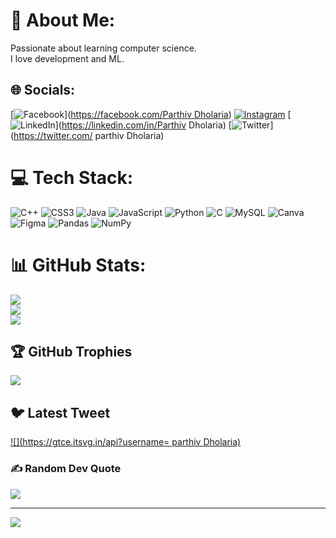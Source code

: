 # 💫 About Me:
Passionate about learning computer science.<br>I love development and ML.


## 🌐 Socials:
[![Facebook](https://img.shields.io/badge/Facebook-%231877F2.svg?logo=Facebook&logoColor=white)]([https://facebook.com/Parthiv Dholaria](https://www.facebook.com/profile.php?id=100089006079231)) [![Instagram](https://img.shields.io/badge/Instagram-%23E4405F.svg?logo=Instagram&logoColor=white)](https://instagram.com/itz_parthiv61) [![LinkedIn](https://img.shields.io/badge/LinkedIn-%230077B5.svg?logo=linkedin&logoColor=white)](https://linkedin.com/in/Parthiv Dholaria) [![Twitter](https://img.shields.io/badge/Twitter-%231DA1F2.svg?logo=Twitter&logoColor=white)](https://twitter.com/ parthiv Dholaria) 

# 💻 Tech Stack:
![C++](https://img.shields.io/badge/c++-%2300599C.svg?style=for-the-badge&logo=c%2B%2B&logoColor=white) ![CSS3](https://img.shields.io/badge/css3-%231572B6.svg?style=for-the-badge&logo=css3&logoColor=white) ![Java](https://img.shields.io/badge/java-%23ED8B00.svg?style=for-the-badge&logo=java&logoColor=white) ![JavaScript](https://img.shields.io/badge/javascript-%23323330.svg?style=for-the-badge&logo=javascript&logoColor=%23F7DF1E) ![Python](https://img.shields.io/badge/python-3670A0?style=for-the-badge&logo=python&logoColor=ffdd54) ![C](https://img.shields.io/badge/c-%2300599C.svg?style=for-the-badge&logo=c&logoColor=white) ![MySQL](https://img.shields.io/badge/mysql-%2300f.svg?style=for-the-badge&logo=mysql&logoColor=white) ![Canva](https://img.shields.io/badge/Canva-%2300C4CC.svg?style=for-the-badge&logo=Canva&logoColor=white) 	![Figma](https://img.shields.io/badge/figma-%23F24E1E.svg?style=for-the-badge&logo=figma&logoColor=white) ![Pandas](https://img.shields.io/badge/pandas-%23150458.svg?style=for-the-badge&logo=pandas&logoColor=white) ![NumPy](https://img.shields.io/badge/numpy-%23013243.svg?style=for-the-badge&logo=numpy&logoColor=white)
# 📊 GitHub Stats:
![](https://github-readme-stats.vercel.app/api?username=parthivdholaria&theme=dark&hide_border=false&include_all_commits=false&count_private=false)<br/>
![](https://github-readme-streak-stats.herokuapp.com/?user=parthivdholaria&theme=dark&hide_border=false)<br/>
![](https://github-readme-stats.vercel.app/api/top-langs/?username=parthivdholaria&theme=dark&hide_border=false&include_all_commits=false&count_private=false&layout=compact)

## 🏆 GitHub Trophies
![](https://github-profile-trophy.vercel.app/?username=parthivdholaria&theme=radical&no-frame=false&no-bg=true&margin-w=4)

## 🐦 Latest Tweet
[![](https://gtce.itsvg.in/api?username= parthiv Dholaria)](https://github.com/VishwaGauravIn/github-twitter-card-embed)

### ✍️ Random Dev Quote
![](https://quotes-github-readme.vercel.app/api?type=horizontal&theme=radical)

---
[![](https://visitcount.itsvg.in/api?id=parthivdholaria&icon=0&color=0)](https://visitcount.itsvg.in)

<!-- Proudly created with GPRM ( https://gprm.itsvg.in ) -->

